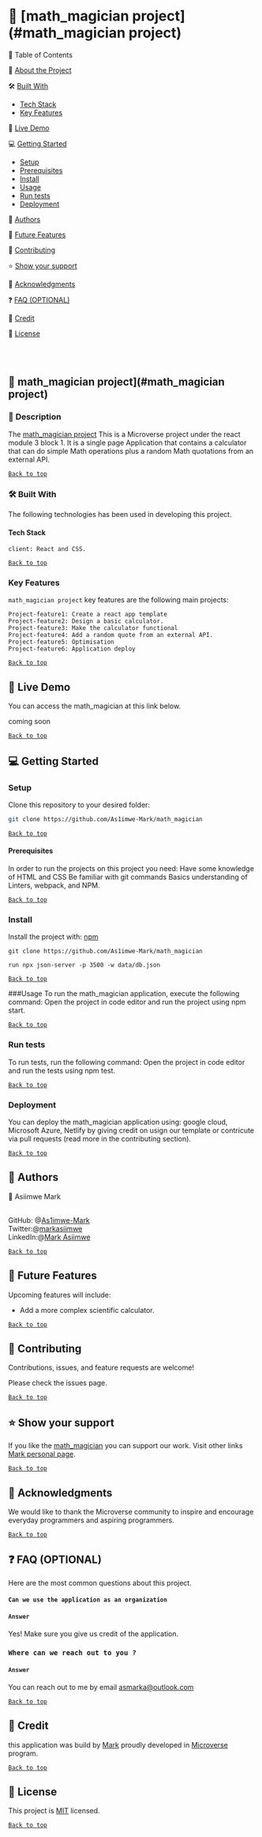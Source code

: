 <a name="readme-top"></a>
# 📖 [math_magician project](#math_magician project)

📗 Table of Contents

📖 [About the Project](#about-the-project)

🛠 [Built With](#built-with)

- [Tech Stack](#tech-stack)
- [Key Features](#key-features)

🚀 [Live Demo](#live-demo)

💻 [Getting Started](#getting-started)

- [Setup](#setup)
- [Prerequisites](#prerequisites)
- [Install](#install)
- [Usage](#usage)
- [Run tests](#run-test)
- [Deployment](#deployment)

👥 [Authors](#authors)

🔭 [Future Features](#future-features)

🤝 [Contributing](#contributing)

⭐️ [Show your support](#show-your-support)

🙏 [Acknowledgments](#acknowledgment)

❓ [FAQ (OPTIONAL)](#faq)

📝 [Credit](#credit)

📝 [License](#licence)

<br><br>

## 📖 math_magician project](#math_magician project)
### 📖 <a name="about-the-project">Description </a>

The [math_magician project]() This is a Microverse project under the react module 3 block 1. It is a single page Application that contains a calculator that can do simple Math operations plus a random Math quotations from an external API.

[`Back to top`](#readme-top)

### 🛠 <a name="project-built-with">Built With </a>
The following technologies has been used in developing this project. 

#### <a name="tech-stack"> Tech Stack
</a>

```[Tech-stack]
client: React and CSS.
````

[`Back to top`](#readme-top)

### <a name="key-features"> Key Features </a>

`math_magician project` key features are the following main projects:

```
Project-feature1: Create a react app template 
Project-feature2: Design a basic calculator.
Project-feature3: Make the calculator functional
Project-feature4: Add a random quote from an external API.
Project-feature5: Optimisation
Project-feature6: Application deploy

```

[`Back to top`](#readme-top)

## 🚀 <a name="live-demo"> Live Demo </a>

You can access the math_magician at this link below.

coming soon

[`Back to top`](#readme-top)


## 💻 <a name="getting-started"> Getting Started </a>

### <a name="setup"> Setup </a>
Clone this repository to your desired folder:

```sh
git clone https://github.com/As1imwe-Mark/math_magician

```
[`Back to top`](#readme-top)

#### <a name="prerequisites"> Prerequisites</a>
In order to run the projects on this project you need:
Have some knowledge of HTML and CSS
Be familiar with git commands
Basics understanding of Linters, webpack, and NPM.

[`Back to top`](#readme-top)

### <a name="install">Install</a>
Install the project with: [npm](https://www.npmjs.com/)

```[npm]
git clone https://github.com/As1imwe-Mark/math_magician

run npx json-server -p 3500 -w data/db.json
```

[`Back to top`](#readme-top)

###<a name="usage">Usage</a>
To run the math_magician application, execute the following command: Open the project in code editor and run the project using npm start.

[`Back to top`](#readme-top)

### <a name="run-test">Run tests</a>
To run tests, run the following command: Open the project in code editor and run the tests using npm test.

[`Back to top`](#readme-top)

### <a name="deployment">Deployment</a>
You can deploy the math_magician application using: google cloud, Microsoft Azure, Netlify by giving credit on usign our template or contricute via pull requests (read more in the contributing section).

[`Back to top`](#readme-top)

## 👥 <a name="authors">Authors</a>

👤 Asiimwe Mark

<br> GitHub: @[As1imwe-Mark](https://github.com/As1imwe-Mark)
<br> Twitter:@[markasiimwe](https://twitter.com/MarkAsiimwe?t=fPfXM4CV3OU6gKMNB1RGDA&s=09)
<br> LinkedIn:@[Mark Asiimwe](https://www.linkedin.com/in/mark-asiimwe-0ab0611ab)
  

[`Back to top`](#readme-top)

## 🔭 <a name="future-features">Future Features</a>
Upcoming features will include:
- Add a more complex scientific calculator.
 
[`Back to top`](#readme-top)

## 🤝 <a name="contrubuting">Contributing</a>
Contributions, issues, and feature requests are welcome!

Please check the issues page.

[`Back to top`](#readme-top)

## ⭐️ <a name="show-your-support">Show your support</a>
If you like the [math_magician]() you can support our work. Visit other links [Mark personal page](https://as1imwe-mark.github.io/Portifolio_Website/).


[`Back to top`](#readme-top)

## 🙏 <a name="acknowledgments">Acknowledgments</a>
We would like to thank the Microverse community to inspire and encourage everyday programmers and aspiring programmers.
 
[`Back to top`](#readme-top)

## ❓ <a name="faq">FAQ (OPTIONAL)</a>
Here are the most common questions about this project.

#### `Can we use the application as an organization`

#### `Answer`
Yes! Make sure you give us credit of the application. 

### `Where can we reach out to you ?`

#### `Answer`
You can reach out to me by email [asmarka@outlook.com](asmarka@outlook.com)

[`Back to top`](#readme-top)

## 📝 <a name="credit">Credit</a>
this application was build by [Mark](https://as1imwe-mark.github.io/Portifolio_Website/) 
proudly developed in [Microverse](https://www.microverse.org) program. 

[`Back to top`](#readme-top)

## 📝 <a name="licence">License</a>
This project is [MIT](https://mit-license.org/) licensed.

[`Back to top`](#readme-top)
